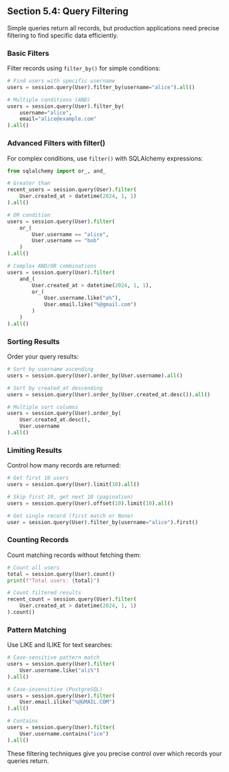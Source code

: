 ## Section 5.4: Query Filtering

Simple queries return all records, but production applications need precise filtering to find specific data efficiently.

### Basic Filters

Filter records using `filter_by()` for simple conditions:

```python
# Find users with specific username
users = session.query(User).filter_by(username="alice").all()

# Multiple conditions (AND)
users = session.query(User).filter_by(
    username="alice",
    email="alice@example.com"
).all()
```

### Advanced Filters with filter()

For complex conditions, use `filter()` with SQLAlchemy expressions:

```python
from sqlalchemy import or_, and_

# Greater than
recent_users = session.query(User).filter(
    User.created_at > datetime(2024, 1, 1)
).all()

# OR condition
users = session.query(User).filter(
    or_(
        User.username == "alice",
        User.username == "bob"
    )
).all()

# Complex AND/OR combinations
users = session.query(User).filter(
    and_(
        User.created_at > datetime(2024, 1, 1),
        or_(
            User.username.like("a%"),
            User.email.like("%@gmail.com")
        )
    )
).all()
```

### Sorting Results

Order your query results:

```python
# Sort by username ascending
users = session.query(User).order_by(User.username).all()

# Sort by created_at descending
users = session.query(User).order_by(User.created_at.desc()).all()

# Multiple sort columns
users = session.query(User).order_by(
    User.created_at.desc(),
    User.username
).all()
```

### Limiting Results

Control how many records are returned:

```python
# Get first 10 users
users = session.query(User).limit(10).all()

# Skip first 10, get next 10 (pagination)
users = session.query(User).offset(10).limit(10).all()

# Get single record (first match or None)
user = session.query(User).filter_by(username="alice").first()
```

### Counting Records

Count matching records without fetching them:

```python
# Count all users
total = session.query(User).count()
print(f"Total users: {total}")

# Count filtered results
recent_count = session.query(User).filter(
    User.created_at > datetime(2024, 1, 1)
).count()
```

### Pattern Matching

Use LIKE and ILIKE for text searches:

```python
# Case-sensitive pattern match
users = session.query(User).filter(
    User.username.like("ali%")
).all()

# Case-insensitive (PostgreSQL)
users = session.query(User).filter(
    User.email.ilike("%@GMAIL.COM")
).all()

# Contains
users = session.query(User).filter(
    User.username.contains("ice")
).all()
```

These filtering techniques give you precise control over which records your queries return.
